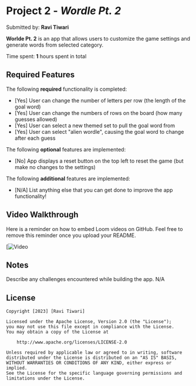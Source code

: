 # Project 2 - *Wordle Pt. 2*

Submitted by: **Ravi Tiwari**

**Worlde Pt. 2** is an app that allows users to customize the game settings and generate words from selected category. 

Time spent: **1** hours spent in total

## Required Features

The following **required** functionality is completed:

- [Yes] User can change the number of letters per row (the length of the goal word)
- [Yes] User can change the numbers of rows on the board (how many guesses allowed)
- [Yes] User can select a new themed set to pull the goal word from
- [Yes] User can select "alien wordle", causing the goal word to change after each guess


The following **optional** features are implemented:

- [No] App displays a reset button on the top left to reset the game (but make no changes to the settings)

The following **additional** features are implemented:

- [N/A] List anything else that you can get done to improve the app functionality!

## Video Walkthrough

Here is a reminder on how to embed Loom videos on GitHub. Feel free to remove this reminder once you upload your README. 

[![Video](https://youtu.be/JDi7o5UUup0)
## Notes

Describe any challenges encountered while building the app. N/A

## License

    Copyright [2023] [Ravi Tiwari]

    Licensed under the Apache License, Version 2.0 (the "License");
    you may not use this file except in compliance with the License.
    You may obtain a copy of the License at

        http://www.apache.org/licenses/LICENSE-2.0

    Unless required by applicable law or agreed to in writing, software
    distributed under the License is distributed on an "AS IS" BASIS,
    WITHOUT WARRANTIES OR CONDITIONS OF ANY KIND, either express or implied.
    See the License for the specific language governing permissions and
    limitations under the License.
